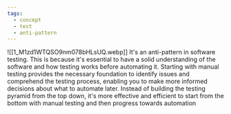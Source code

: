 ```yaml
---
tags:
  - concept
  - test
  - anti-pattern
---
```

![[1_M1zd1WTQSO9nm078bHLsUQ.webp]]
It's an anti-pattern in software testing. This is because it's essential to have a solid understanding of the software and how testing works before automating it. Starting with manual testing provides the necessary foundation to identify issues and comprehend the testing process, enabling you to make more informed decisions about what to automate later. Instead of building the testing pyramid from the top down, it's more effective and efficient to start from the bottom with manual testing and then progress towards automation